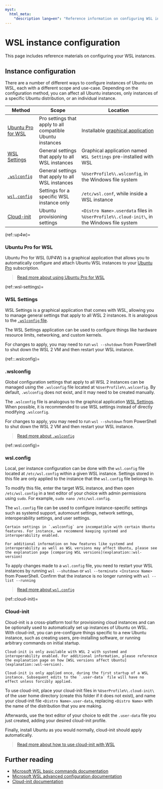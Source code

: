 ```yaml
---
myst:
  html_meta:
    "description lang=en": "Reference information on configuring WSL instances."
---
```


# WSL instance configuration

This page includes reference materials on configuring your WSL instances.

## Instance configuration

There are a number of different ways to configure instances of Ubuntu on WSL, each with a different scope and use-case. Depending on the configuration method, you can affect all Ubuntu instances, only instances of a specific Ubuntu distribution, or an individual instance.

| Method                            | Scope                                                      | Location                                                                                   |
| --------------------------------- | ---------------------------------------------------------- | ------------------------------------------------------------------------------------------ |
| [Ubuntu Pro for WSL](ref::up4w)   | Pro settings that apply to all compatible Ubuntu instances | Installable [graphical application ](howto::up4w)                                          |
| [WSL Settings](ref::wsl-settings) | General settings that apply to all WSL instances           | Graphical application named `WSL Settings` pre-installed with WSL                          |
| [`.wslconfig`](ref::.wslconfig)   | General settings that apply to all WSL instances           | `%UserProfile%\.wslconfig`, in the Windows file system                                     |
| [`wsl.config`](ref::wsl.config)   | Settings for a specific WSL instance only                  | `/etc/wsl.conf`, while inside a WSL instance                                               |
| [Cloud-init](ref::cloud-init)     | Ubuntu provisioning settings                               | `<Distro Name>.userdata` files in `%UserProfile%\.cloud-init\`, in the Windows file system |

(ref::up4w)=

### Ubuntu Pro for WSL

Ubuntu Pro for WSL (UP4W) is a graphical application that allows you to automatically configure and attach Ubuntu WSL instances to your [Ubuntu Pro](https://ubuntu.com/pro) subscription.

> [Read more about using Ubuntu Pro for WSL](howto::up4w)

(ref::wsl-settings)=

### WSL Settings

WSL Settings is a graphical application that comes with WSL, allowing you to manage general settings that apply to all WSL 2 instances. It is analogous to the [`.wslconfig` file](ref::.wslconfig).

The WSL Settings application can be used to configure things like hardware resource limits, networking, and custom kernels.

For changes to apply, you may need to run `wsl --shutdown` from PowerShell to shut down the WSL 2 VM and then restart your WSL instance.

(ref::.wslconfig)=

### .wslconfig

Global configuration settings that apply to all WSL 2 instances can be managed using the `.wslconfig` file located at `%UserProfile%\.wslconfig`. By default, `.wslconfig` does not exist, and it may need to be created manually.

The `.wslconfig` file is analogous to the graphical application [WSL Settings](ref::wsl-settings). When possible, it is recommended to use WSL settings instead of directly modifying `.wslconfig`.

For changes to apply, you may need to run `wsl --shutdown` from PowerShell to shut down the WSL 2 VM and then restart your WSL instance.

> [Read more about `.wslconfig`](https://learn.microsoft.com/en-us/windows/wsl/wsl-config#wslconfig)

(ref::wsl.config)=

### wsl.config

Local, per instance configuration can be done with the `wsl.config` file located at `/etc/wsl.config` within a given WSL instance. Settings stored in this file are only applied to the instance that the `wsl.config` file belongs to.

To modify this file, enter the target WSL instance, and then open `/etc/wsl.config` in a text editor of your choice with admin permissions using `sudo`. For example, `sudo nano /etc/wsl.config`.

The `wsl.config` file can be used to configure instance-specific settings such as systemd support, automount settings, network settings, interoperability settings, and user settings.

```{warning}
Certain settings in `.wslconfig` are incompatible with certain Ubuntu features. For instance, we recommend keeping systemd and interoperability enabled.

For additional information on how features like systemd and interoperability as well as WSL versions may affect Ubuntu, please see the explanation page [comparing WSL versions](explanation::wsl-version)
```

To apply changes made to a `wsl.config` file, you need to restart your WSL instances by running `wsl --shutdown` or `wsl --terminate <Instance Name>` from PowerShell. Confirm that the instance is no longer running with `wsl --list --running`

> [Read more about `wsl.config`](https://learn.microsoft.com/en-us/windows/wsl/wsl-config#wslconf)

(ref::cloud-init)=

### Cloud-init

Cloud-init is a cross-platform tool for provisioning cloud instances and can be optionally used to automatically set up instances of Ubuntu on WSL.
With cloud-init, you can pre-configure things specific to a new Ubuntu instance, such as creating users, pre-installing software, or running arbitrary commands on initial startup.

```{important}
Cloud-init is only available with WSL 2 with systemd and interoperability enabled. For additional information, please reference the explanation page on how [WSL versions affect Ubuntu](explanation::wsl-version).
```

```{note}
Cloud-init is only applied once, during the first startup of a WSL instance. Subsequent edits to the `.user-data` file will have no effect unless forcibly applied.
```

To use cloud-init, place your cloud-init files in `%UserProfile%\.cloud-init\` of the user home directory (create this folder if it does not exist), and name your cloud-init file `<Distro Name>.user-data`, replacing `<Distro Name>` with the name of the distribution that you are making.

Afterwards, use the text editor of your choice to edit the `.user-data` file you just created, adding your desired cloud-init profile.

Finally, install Ubuntu as you would normally, cloud-init should apply automatically.

> [Read more about how to use cloud-init with WSL](howto::cloud-init)

## Further reading

- [Microsoft WSL basic commands documentation](https://learn.microsoft.com/en-us/windows/wsl/basic-commands)
- [Microsoft WSL advanced configuration documentation](https://learn.microsoft.com/en-us/windows/wsl/wsl-config)
- [Cloud-init documentation](https://cloudinit.readthedocs.io/en/latest/)
